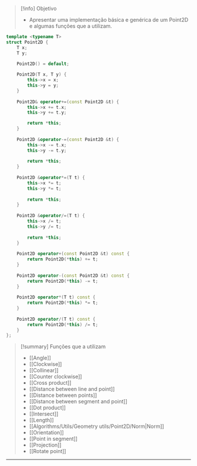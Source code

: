 > [!info] Objetivo
> - Apresentar uma implementação básica e genérica de um Point2D e algumas funções que a utilizam.

```cpp
template <typename T>
struct Point2D {
    T x;
    T y;

	Point2D() = default;
    
    Point2D(T x, T y) {
	    this->x = x;
	    this->y = y;
    }
    
    Point2D& operator+=(const Point2D &t) {
        this->x += t.x;
        this->y += t.y;

        return *this;
    }
    
    Point2D &operator-=(const Point2D &t) {
        this->x -= t.x;
        this->y -= t.y;
        
        return *this;
    }
    
    Point2D &operator*=(T t) {
        this->x *= t;
        this->y *= t;
        
        return *this;
    }
    
    Point2D &operator/=(T t) {
        this->x /= t;
        this->y /= t;
        
        return *this;
    }
    
    Point2D operator+(const Point2D &t) const {
        return Point2D(*this) += t;
    }
    
    Point2D operator-(const Point2D &t) const {
        return Point2D(*this) -= t;
    }
    
    Point2D operator*(T t) const {
        return Point2D(*this) *= t;
    }
    
    Point2D operator/(T t) const {
        return Point2D(*this) /= t;
    }
};
```

> [!summary]  Funções que a utilizam
> - [[Angle]]
> - [[Clockwise]]
> - [[Collinear]]
> - [[Counter clockwise]]
> - [[Cross product]]
> - [[Distance between line and point]]
> - [[Distance between points]]
> - [[Distance between segment and point]]
> - [[Dot product]]
> - [[Intersect]]
> - [[Length]]
> - [[Algorithms/Utils/Geometry utils/Point2D/Norm|Norm]]
> - [[Orientation]]
> - [[Point in segment]]
> - [[Projection]]
> - [[Rotate point]]

---